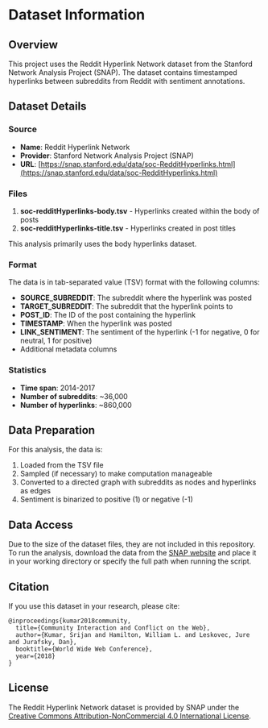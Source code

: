 # Dataset Information

## Overview

This project uses the Reddit Hyperlink Network dataset from the Stanford Network Analysis Project (SNAP). The dataset contains timestamped hyperlinks between subreddits from Reddit with sentiment annotations.

## Dataset Details

### Source

- **Name**: Reddit Hyperlink Network
- **Provider**: Stanford Network Analysis Project (SNAP)
- **URL**: [https://snap.stanford.edu/data/soc-RedditHyperlinks.html](https://snap.stanford.edu/data/soc-RedditHyperlinks.html)

### Files

1. **soc-redditHyperlinks-body.tsv** - Hyperlinks created within the body of posts
2. **soc-redditHyperlinks-title.tsv** - Hyperlinks created in post titles

This analysis primarily uses the body hyperlinks dataset.

### Format

The data is in tab-separated value (TSV) format with the following columns:

- **SOURCE_SUBREDDIT**: The subreddit where the hyperlink was posted
- **TARGET_SUBREDDIT**: The subreddit that the hyperlink points to
- **POST_ID**: The ID of the post containing the hyperlink
- **TIMESTAMP**: When the hyperlink was posted
- **LINK_SENTIMENT**: The sentiment of the hyperlink (-1 for negative, 0 for neutral, 1 for positive)
- Additional metadata columns

### Statistics

- **Time span**: 2014-2017
- **Number of subreddits**: ~36,000
- **Number of hyperlinks**: ~860,000

## Data Preparation

For this analysis, the data is:

1. Loaded from the TSV file
2. Sampled (if necessary) to make computation manageable
3. Converted to a directed graph with subreddits as nodes and hyperlinks as edges
4. Sentiment is binarized to positive (1) or negative (-1)

## Data Access

Due to the size of the dataset files, they are not included in this repository. To run the analysis, download the data from the [SNAP website](https://snap.stanford.edu/data/soc-RedditHyperlinks.html) and place it in your working directory or specify the full path when running the script.

## Citation

If you use this dataset in your research, please cite:

```
@inproceedings{kumar2018community,
  title={Community Interaction and Conflict on the Web},
  author={Kumar, Srijan and Hamilton, William L. and Leskovec, Jure and Jurafsky, Dan},
  booktitle={World Wide Web Conference},
  year={2018}
}
```

## License

The Reddit Hyperlink Network dataset is provided by SNAP under the [Creative Commons Attribution-NonCommercial 4.0 International License](https://creativecommons.org/licenses/by-nc/4.0/).
